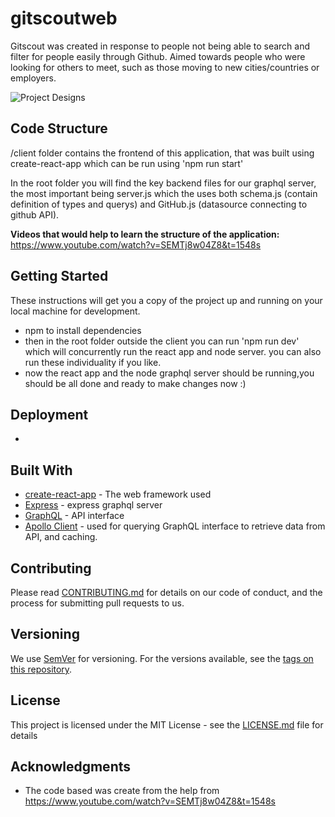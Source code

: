 # gitscoutweb

Gitscout was created in response to people not being able to search and filter for people easily through Github. Aimed towards people who were looking for others to meet, such as those moving to new cities/countries or employers.

![Project Designs](https://i.imgur.com/nFI7Cvy.gif)

## Code Structure

/client folder contains the frontend of this application, that was built using create-react-app which can be run using 'npm run start'

In the root folder you will find the key backend files for our graphql server, the most important being server.js which the uses both schema.js (contain definition of types and querys) and GitHub.js (datasource connecting to github API).

<b>Videos that would help to learn the structure of the application: </b>https://www.youtube.com/watch?v=SEMTj8w04Z8&t=1548s

## Getting Started

These instructions will get you a copy of the project up and running on your local machine for development.

- npm to install dependencies
- then in the root folder outside the client you can run 'npm run dev' which will concurrently run the react app and node server.
  you can also run these individuality if you like.
- now the react app and the node graphql server should be running,you should be all done and ready to make changes now :)


## Deployment

-


## Built With

* [create-react-app](https://github.com/facebook/create-react-app) - The web framework used
* [Express](https://expressjs.com/) - express graphql server
* [GraphQL](https://graphql.org/code/#javascript) - API interface
* [Apollo Client](https://www.apollographql.com/docs/react/) - used for querying GraphQL interface to retrieve data from API, and caching.


## Contributing

Please read [CONTRIBUTING.md](https://gist.github.com/PurpleBooth/b24679402957c63ec426) for details on our code of conduct, and the process for submitting pull requests to us.

## Versioning

We use [SemVer](http://semver.org/) for versioning. For the versions available, see the [tags on this repository](https://github.com/your/project/tags). 

## License

This project is licensed under the MIT License - see the [LICENSE.md](LICENSE.md) file for details

## Acknowledgments

* The code based was create from the help from https://www.youtube.com/watch?v=SEMTj8w04Z8&t=1548s
